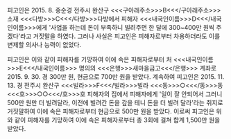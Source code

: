 피고인은 2015. 8. 중순경 전주시 완산구 <<<구아래주소>>>B<<</구아래주소>>> 소재 <<<다방>>>C<<</다방>>>다방에서 피해자 <<<내국인이름>>>D<<</내국인이름>>>에게 '사업을 하는데 돈이 부족하니 빌려주면 한 달에 300~400만 원씩 주겠다'라고 거짓말을 하였다.
그러나 사실은 피고인은 피해자로부터 차용하더라도 이를 변제할 의사나 능력이 없었다.

피고인은 이와 같이 피해자를 기망하여 이에 속은 피해자로부터 처 <<<내국인이름>>>E<<</내국인이름>>> 명의의 <<<은행>>>새마을금고<<</은행>>> 계좌로 2015. 9. 30. 경 300만 원, 현금으로 700만 원을 받았다.
계속하여 피고인은 2015. 11. 13. 경 전주시 완산구 <<<빌라>>>F<<</빌라>>>빌라 <<<동>>>○<<</동>>>동 <<<호>>>○○<<</호>>>호 피해자의 집에서 피해자에게 '일이 잘 안되어서 그러니 500만 원만 더 빌려달라, 이전에 빌려간 돈을 갚을 테니 돈을 더 빌려 달라'라는 취지로 거짓말하여 이에 속은 피해자로부터 현금으로 500만 원을 받았다.
이로써 피고인은 위와 같이 피해자를 기망하여 이에 속은 피해자로부터 총 3회에 걸쳐 합계 1,500만 원을 받았다.